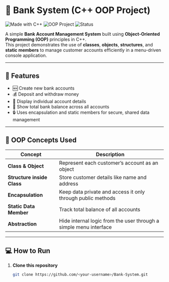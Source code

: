 # 🏦 Bank System (C++ OOP Project)

![Made with C++](https://img.shields.io/badge/Made%20with-C%2B%2B-blue.svg)
![OOP Project](https://img.shields.io/badge/OOP-Concepts-orange.svg)
![Status](https://img.shields.io/badge/Status-Completed-success.svg)

A simple **Bank Account Management System** built using **Object-Oriented Programming (OOP)** principles in C++.  
This project demonstrates the use of **classes**, **objects**, **structures**, and **static members** to manage customer accounts efficiently in a menu-driven console application.

---

## 🚀 Features

- 🆕 Create new bank accounts  
- 💰 Deposit and withdraw money  
- 👤 Display individual account details  
- 🏦 Show total bank balance across all accounts  
- 🔒 Uses encapsulation and static members for secure, shared data management  

---

## 🧠 OOP Concepts Used

| Concept | Description |
|----------|--------------|
| **Class & Object** | Represent each customer’s account as an object |
| **Structure inside Class** | Store customer details like name and address |
| **Encapsulation** | Keep data private and access it only through public methods |
| **Static Data Member** | Track total balance of all accounts |
| **Abstraction** | Hide internal logic from the user through a simple menu interface |

---

## 💻 How to Run

1. **Clone this repository**
   ```bash
   git clone https://github.com/<your-username>/Bank-System.git

